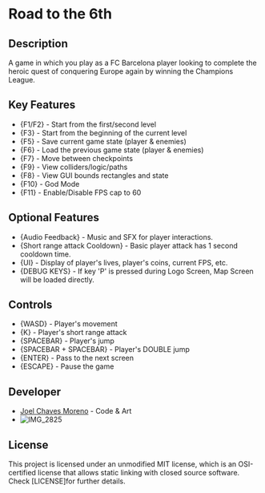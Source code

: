 # Road to the 6th

## Description

A game in which you play as a FC Barcelona player looking to complete the heroic quest of conquering Europe again by winning the Champions League.

## Key Features

 - {F1/F2} - Start from the first/second level
 - {F3} - Start from the beginning of the current level
 - {F5} - Save current game state (player & enemies)
 - {F6} - Load the previous game state (player & enemies)
 - {F7} - Move between checkpoints
 - {F9} - View colliders/logic/paths
 - {F8} - View GUI bounds rectangles and state
 - {F10} - God Mode
 - {F11} - Enable/Disable FPS cap to 60
 
## Optional Features

- {Audio Feedback} - Music and SFX for player interactions.
- {Short range attack Cooldown} - Basic player attack has 1 second cooldown time.
- {UI} - Display of player's lives, player's coins, current FPS, etc.
- {DEBUG KEYS} - If key 'P' is pressed during Logo Screen, Map Screen will be loaded directly. 

## Controls

 - {WASD} - Player's movement
 - {K} - Player's short range attack
 - {SPACEBAR} - Player's jump
 - {SPACEBAR + SPACEBAR} - Player's DOUBLE jump 
 - {ENTER} - Pass to the next screen  
 - {ESCAPE} - Pause the game

## Developer

 - [Joel Chaves Moreno](https://github.com/JoeyCM) - Code & Art
 - ![IMG_2825](https://github.com/JoeyCM/GameDevPlatformer/assets/99725590/8415007e-898d-49e5-9915-51df0bb9d942)
 
## License

This project is licensed under an unmodified MIT license, which is an OSI-certified license that allows static linking with closed source software. Check [LICENSE]for further details.


